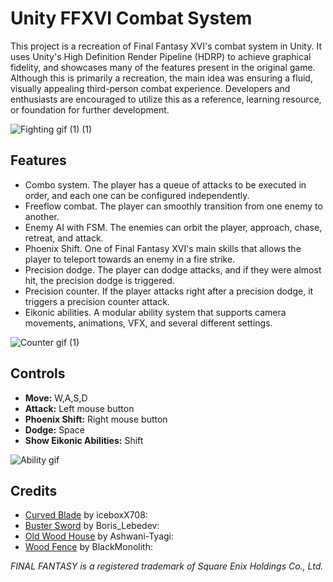 # Unity FFXVI Combat System

This project is a recreation of Final Fantasy XVI's combat system in Unity. It uses Unity's High Definition Render Pipeline (HDRP) to achieve graphical fidelity, and showcases many of the features present in the original game. Although this is primarily a recreation, the main idea was ensuring a fluid, visually appealing third-person combat experience. Developers and enthusiasts are encouraged to utilize this as a reference, learning resource, or foundation for further development.

![Fighting gif (1) (1)](https://github.com/gabriel0223/UnityFFXVICombat/assets/70488342/986af26b-e702-483c-90a1-a0f4460e974b)

## Features
* Combo system. The player has a queue of attacks to be executed in order, and each one can be configured independently.
* Freeflow combat. The player can smoothly transition from one enemy to another.
* Enemy AI with FSM. The enemies can orbit the player, approach, chase, retreat, and attack.
* Phoenix Shift. One of Final Fantasy XVI's main skills that allows the player to teleport towards an enemy in a fire strike.
* Precision dodge. The player can dodge attacks, and if they were almost hit, the precision dodge is triggered.
* Precision counter. If the player attacks right after a precision dodge, it triggers a precision counter attack.
* Eikonic abilities. A modular ability system that supports camera movements, animations, VFX, and several different settings.

![Counter gif (1)](https://github.com/gabriel0223/UnityFFXVICombat/assets/70488342/946ae6a4-0431-4408-ad04-c439cb38673f)

## Controls
* **Move:** W,A,S,D
* **Attack:** Left mouse button
* **Phoenix Shift:** Right mouse button
* **Dodge:** Space
* **Show Eikonic Abilities:** Shift

![Ability gif](https://github.com/gabriel0223/UnityFFXVICombat/assets/70488342/c2321f83-812c-4ee4-ad22-61ee48089952)

## Credits
* [Curved Blade](https://sketchfab.com/3d-models/curved-blade-2662d417e7664a35a0cc6fd7f87ffe81) by iceboxX708: 
* [Buster Sword](https://sketchfab.com/3d-models/buster-sword-5c99b7fccca64f18a340b58237a5dfc5 ) by Boris_Lebedev: 
* [Old Wood House](https://sketchfab.com/3d-models/0ld-wood-house-5489d066519d4f5c920762001a352f98) by Ashwani-Tyagi: 
* [Wood Fence](https://sketchfab.com/3d-models/modular-fence-pack-asset-one-material-df54e425868a4f1aaafaa304463d9858) by BlackMonolith: 

*FINAL FANTASY is a registered trademark of Square Enix Holdings Co., Ltd.*
